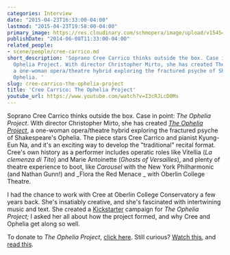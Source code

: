 ```yaml
---
categories: Interview
date: "2015-04-23T16:33:00-04:00"
lastmod: "2015-04-23T19:58:00-04:00"
primary_image: https://res.cloudinary.com/schmopera/image/upload/v1545409169/media/webhook-uploads/1429833514150/CREE-HEADSHOT.jpg.jpg
publishDate: "2014-06-08T11:33:00-04:00"
related_people:
- scene/people/cree-carrico.md
short_description: 'Soprano Cree Carrico thinks outside the box. Case in point: The
  Ophelia Project. With director Christopher Mirto, she has created The Ophelia Project,
  a one-woman opera/theatre hybrid exploring the fractured psyche of Shakespeare&#039;s
  Ophelia. '
slug: cree-carrico-the-ophelia-project
title: 'Cree Carrico: The Ophelia Project'
youtube_url: https://www.youtube.com/watch?v=I3cRJLcD0Ms
---
```


Soprano Cree Carrico thinks outside the box. Case in point: _The Ophelia Project_. With director Christopher Mirto, she has created _[The Ophelia Project](http://entertainmentdrivethru.com/cree-carrico/)_, a one-woman opera/theatre hybrid exploring the fractured psyche of Shakespeare's Ophelia. The piece stars Cree Carrico and pianist Kyung-Eun Na, and it's an exciting way to develop the "traditional" recital format. Cree's own history as a performer includes operatic roles like Vitellia (_La clemenza di Tito_) and Marie Antoinette (_Ghosts of Versailles_), and plenty of theatre experience to boot, like _Carousel_ with the New York Philharmonic (and Nathan Gunn!) and _Flora the Red Menace _ with Oberlin College Theatre.

I had the chance to work with Cree at Oberlin College Conservatory a few years back. She's insatiably creative, and she's fascinated with intertwining music and text. She created a [Kickstarter](https://www.kickstarter.com/projects/1780837189/the-ophelia-project) campaign for _The Ophelia Project;_ I asked her all about how the project formed, and why Cree and Ophelia get along so well.

To donate to _The Ophelia Project_, [click here](https://www.kickstarter.com/projects/1780837189/the-ophelia-project). Still curious? [Watch this](http://entertainmentdrivethru.com/cree-carrico/), and [read this](http://vocedimeche.blogspot.ca/2013/10/a-post-modern-vocal-recital.html).
